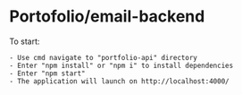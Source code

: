 # Portofolio/email-backend

To start:

    - Use cmd navigate to "portfolio-api" directory
    - Enter "npm install" or "npm i" to install dependencies
    - Enter "npm start"
    - The application will launch on http://localhost:4000/ 
